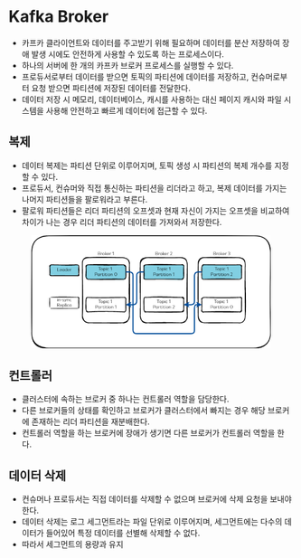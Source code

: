 # Kafka Broker

* 카프카 클라이언트와 데이터를 주고받기 위해 필요하며 데이터를 분산 저장하여 장애 발생 시에도 안전하게 사용할 수 있도록 하는 프로세스이다.
* 하나의 서버에 한 개의 카프카 브로커 프로세스를 실행할 수 있다.
* 프로듀서로부터 데이터를 받으면 토픽의 파티션에 데이터를 저장하고, 컨슈머로부터 요청 받으면 파티션에 저장된 데이터를 전달한다.
* 데이터 저장 시 메모리, 데이터베이스, 캐시를 사용하는 대신 페이지 캐시와 파일 시스템을 사용해 안전하고 빠르게 데이터에 접근할 수 있다.

## 복제

* 데이터 복제는 파티션 단위로 이루어지며, 토픽 생성 시 파티션의 복제 개수를 지정할 수 있다.
* 프로듀서, 컨슈머와 직접 통신하는 파티션을 리더라고 하고, 복제 데이터를 가지는 나머지 파티션들을 팔로워라고 부른다.
* 팔로워 파티션들은 리더 파티션의 오프셋과 현재 자신이 가지는 오프셋을 비교하여 차이가 나는 경우 리더 파티션의 데이터를 가져와서 저장한다.

<figure><img src="../../.gitbook/assets/image (1) (1).png" alt=""><figcaption></figcaption></figure>

## 컨트롤러

* 클러스터에 속하는 브로커 중 하나는 컨트롤러 역할을 담당한다.
* 다른 브로커들의 상태를 확인하고 브로커가 클러스터에서 빠지는 경우 해당 브로커에 존재하는 리더 파티션을 재분배한다.
* 컨트롤러 역할을 하는 브로커에 장애가 생기면 다른 브로커가 컨트롤러 역할을 한다.

## 데이터 삭제

* 컨슈머나 프로듀서는 직접 데이터를 삭제할 수 없으며 브로커에 삭제 요청을 보내야 한다.
* 데이터 삭제는 로그 세그먼트라는 파일 단위로 이루어지며, 세그먼트에는 다수의 데이터가 들어있어 특정 데이터를 선별해 삭제할 수 없다.
* 따라서 세그먼트의 용량과 유지&#x20;









